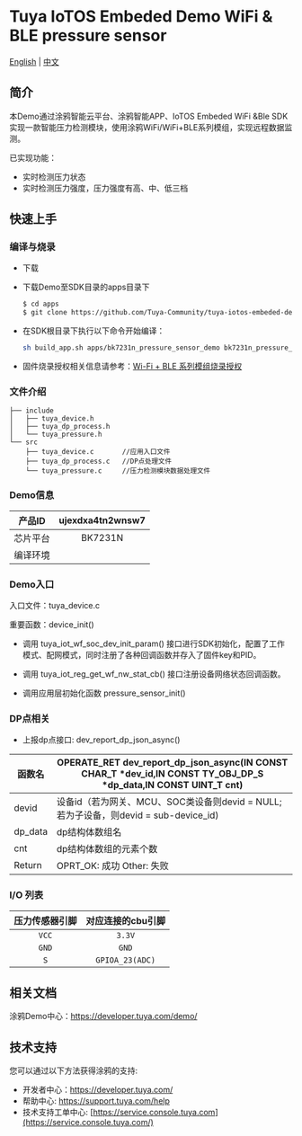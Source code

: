 # Tuya IoTOS Embeded Demo WiFi & BLE pressure sensor

[English](./README.md) | [中文](./README_zh.md)

## 简介 

本Demo通过涂鸦智能云平台、涂鸦智能APP、IoTOS Embeded WiFi &Ble SDK实现一款智能压力检测模块，使用涂鸦WiFi/WiFi+BLE系列模组，实现远程数据监测。

已实现功能：

+ 实时检测压力状态
+ 实时检测压力强度，压力强度有高、中、低三档




## 快速上手 

### 编译与烧录
+ 下载

+ 下载Demo至SDK目录的apps目录下 

  ```bash
  $ cd apps
  $ git clone https://github.com/Tuya-Community/tuya-iotos-embeded-demo-wifi-ble-pressure-sensor.git
  ```
  
+ 在SDK根目录下执行以下命令开始编译：

  ```bash
  sh build_app.sh apps/bk7231n_pressure_sensor_demo bk7231n_pressure_sensor_demo 1.0.0 
  ```

+ 固件烧录授权相关信息请参考：[Wi-Fi + BLE 系列模组烧录授权](https://developer.tuya.com/cn/docs/iot/device-development/burn-and-authorization/burn-and-authorize-wifi-ble-modules/burn-and-authorize-wb-series-modules?id=Ka78f4pttsytd) 

 

 ### 文件介绍 

```
├── include
│   ├── tuya_device.h
│   ├── tuya_dp_process.h
│   └── tuya_pressure.h
└── src
    ├── tuya_device.c		//应用入口文件
    ├── tuya_dp_process.c	//DP点处理文件
    └── tuya_pressure.c  	//压力检测模块数据处理文件
```



 ### Demo信息 

|  产品ID  | ujexdxa4tn2wnsw7 |
| :------: | :--------------: |
| 芯片平台 |     BK7231N      |
| 编译环境 |                  |

  

### Demo入口

入口文件：tuya_device.c

重要函数：device_init()

+ 调用 tuya_iot_wf_soc_dev_init_param() 接口进行SDK初始化，配置了工作模式、配网模式，同时注册了各种回调函数并存入了固件key和PID。

+ 调用 tuya_iot_reg_get_wf_nw_stat_cb() 接口注册设备网络状态回调函数。

+ 调用应用层初始化函数 pressure_sensor_init()

 

### DP点相关

+ 上报dp点接口: dev_report_dp_json_async()

| 函数名  | OPERATE_RET dev_report_dp_json_async(IN CONST CHAR_T *dev_id,IN CONST TY_OBJ_DP_S *dp_data,IN CONST UINT_T cnt) |
| ------- | ------------------------------------------------------------ |
| devid   | 设备id（若为网关、MCU、SOC类设备则devid = NULL;若为子设备，则devid = sub-device_id) |
| dp_data | dp结构体数组名                                               |
| cnt     | dp结构体数组的元素个数                                       |
| Return  | OPRT_OK: 成功  Other: 失败                                   |

 

### I/O 列表 

| 压力传感器引脚 | 对应连接的cbu引脚 |
| :------------: | :---------------: |
|     `VCC`      |      `3.3V`       |
|     `GND`      |       `GND`       |
|      `S`       |  `GPIOA_23(ADC)`  |

 

## 相关文档

涂鸦Demo中心：https://developer.tuya.com/demo/



## 技术支持

您可以通过以下方法获得涂鸦的支持:

- 开发者中心：https://developer.tuya.com/
- 帮助中心: https://support.tuya.com/help
- 技术支持工单中心: [https://service.console.tuya.com](https://service.console.tuya.com/)
